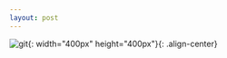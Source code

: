 ```yaml
---
layout: post
---
```


![git](https://media0.giphy.com/media/ASd0Ukj0y3qMM/giphy.gif?cid=ecf05e47dsfuf1iiy7guhev7v2787p2ao5tevgiww6m3nngp&ep=v1_gifs_search&rid=giphy.gif&ct=g){: width="400px" height="400px"}{: .align-center}  
